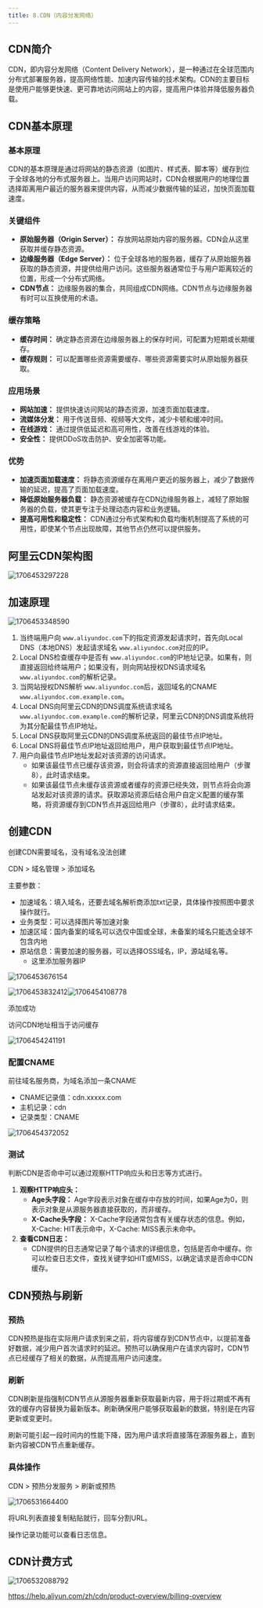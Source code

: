 ```yaml
---
title: 8.CDN（内容分发网络）
---
```

## CDN简介

CDN，即内容分发网络（Content Delivery Network），是一种通过在全球范围内分布式部署服务器，提高网络性能、加速内容传输的技术架构。CDN的主要目标是使用户能够更快速、更可靠地访问网站上的内容，提高用户体验并降低服务器负载。

## CDN基本原理

### 基本原理

CDN的基本原理是通过将网站的静态资源（如图片、样式表、脚本等）缓存到位于全球各地的分布式服务器上。当用户访问网站时，CDN会根据用户的地理位置选择距离用户最近的服务器来提供内容，从而减少数据传输的延迟，加快页面加载速度。

### 关键组件

* **原始服务器（Origin Server）：** 存放网站原始内容的服务器。CDN会从这里获取并缓存静态资源。
* **边缘服务器（Edge Server）：** 位于全球各地的服务器，缓存了从原始服务器获取的静态资源，并提供给用户访问。这些服务器通常位于与用户距离较近的位置，形成一个分布式网络。
* **CDN节点：** 边缘服务器的集合，共同组成CDN网络。CDN节点与边缘服务器有时可以互换使用的术语。

### 缓存策略

* **缓存时间：** 确定静态资源在边缘服务器上的保存时间，可配置为短期或长期缓存。
* **缓存规则：** 可以配置哪些资源需要缓存、哪些资源需要实时从原始服务器获取。

### 应用场景

* **网站加速：** 提供快速访问网站的静态资源，加速页面加载速度。
* **流媒体分发：** 用于传送音频、视频等大文件，减少卡顿和缓冲时间。
* **在线游戏：** 通过提供低延迟和高可用性，改善在线游戏的体验。
* **安全性：** 提供DDoS攻击防护、安全加密等功能。

### 优势

* **加速页面加载速度：** 将静态资源缓存在离用户更近的服务器上，减少了数据传输的延迟，提高了页面加载速度。
* **降低原始服务器负载：** 静态资源被缓存在CDN边缘服务器上，减轻了原始服务器的负载，使其更专注于处理动态内容和业务逻辑。
* **提高可用性和稳定性：** CDN通过分布式架构和负载均衡机制提高了系统的可用性，即使某个节点出现故障，其他节点仍然可以提供服务。

## 阿里云CDN架构图

![1706453297228](images/1706453297228.png)

## 加速原理

![1706453348590](images/1706453348590.png)

1. 当终端用户向 `www.aliyundoc.com`下的指定资源发起请求时，首先向Local DNS（本地DNS）发起请求域名 `www.aliyundoc.com`对应的IP。
2. Local DNS检查缓存中是否有 `www.aliyundoc.com`的IP地址记录。如果有，则直接返回给终端用户；如果没有，则向网站授权DNS请求域名 `www.aliyundoc.com`的解析记录。
3. 当网站授权DNS解析 `www.aliyundoc.com`后，返回域名的CNAME `www.aliyundoc.com.example.com`。
4. Local DNS向阿里云CDN的DNS调度系统请求域名 `www.aliyundoc.com.example.com`的解析记录，阿里云CDN的DNS调度系统将为其分配最佳节点IP地址。
5. Local DNS获取阿里云CDN的DNS调度系统返回的最佳节点IP地址。
6. Local DNS将最佳节点IP地址返回给用户，用户获取到最佳节点IP地址。
7. 用户向最佳节点IP地址发起对该资源的访问请求。
   * 如果该最佳节点已缓存该资源，则会将请求的资源直接返回给用户（步骤8），此时请求结束。
   * 如果该最佳节点未缓存该资源或者缓存的资源已经失效，则节点将会向源站发起对该资源的请求。获取源站资源后结合用户自定义配置的缓存策略，将资源缓存到CDN节点并返回给用户（步骤8），此时请求结束。

## 创建CDN

创建CDN需要域名，没有域名没法创建

CDN > 域名管理 > 添加域名

主要参数：

* 加速域名：填入域名，还要去域名解析商添加txt记录，具体操作按照图中要求操作就行。
* 业务类型：可以选择图片等加速对象
* 加速区域：国内备案的域名可以选仅中国或全球，未备案的域名只能选全球不包含内地
* 原站信息：需要加速的服务器，可以选择OSS域名，IP，源站域名等。
  * 这里添加服务器IP

![1706453676154](images/1706453676154.png)

![1706453832412](images/1706453832412.png)![1706454108778](images/1706454108778.png)

添加成功

访问CDN地址相当于访问缓存

![1706454241191](images/1706454241191.png)

### 配置CNAME

前往域名服务商，为域名添加一条CNAME

* CNAME记录值：cdn.xxxxx.com
* 主机记录：cdn
* 记录类型：CNAME

![1706454372052](images/1706454372052.png)

### 测试

判断CDN是否命中可以通过观察HTTP响应头和日志等方式进行。

1. **观察HTTP响应头：**
   * **Age头字段：** Age字段表示对象在缓存中存放的时间，如果Age为0，则表示对象是从源服务器直接获取的，而非缓存。
   * **X-Cache头字段：** X-Cache字段通常包含有关缓存状态的信息。例如，X-Cache: HIT表示命中，X-Cache: MISS表示未命中。
2. **查看CDN日志：**
   * CDN提供的日志通常记录了每个请求的详细信息，包括是否命中缓存。你可以检查日志文件，查找关键字如HIT或MISS，以确定请求是否命中CDN缓存。

## CDN预热与刷新

### 预热

CDN预热是指在实际用户请求到来之前，将内容缓存到CDN节点中，以提前准备好数据，减少用户首次请求时的延迟。预热可以确保用户在请求内容时，CDN节点已经缓存了相关的数据，从而提高用户访问速度。

### 刷新

CDN刷新是指强制CDN节点从源服务器重新获取最新内容，用于将过期或不再有效的缓存内容替换为最新版本。刷新确保用户能够获取最新的数据，特别是在内容更新或变更时。

刷新可能引起一段时间内的性能下降，因为用户请求将直接落在源服务器上，直到新内容被CDN节点重新缓存。

### 具体操作

CDN > 预热分发服务 > 刷新或预热

![1706531664400](images/1706531664400.png)

将URL列表直接复制粘贴就行，回车分割URL。

操作记录功能可以查看日志信息。

## CDN计费方式

![1706532088792](images/1706532088792.png)

https://help.aliyun.com/zh/cdn/product-overview/billing-overview
